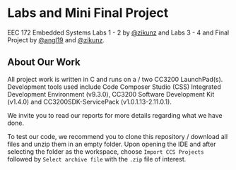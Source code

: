 # Labs and Mini Final Project
EEC 172 Embedded Systems Labs 1 - 2 by [@zikunz](https://github.com/zikunz) and Labs 3 - 4 and Final Project by [@angl19](https://github.com/angl19) and
[@zikunz](https://github.com/zikunz).

## About Our Work
All project work is written in C and runs on a / two CC3200 LaunchPad(s). Development tools used include Code Composer Studio (CSS) Integrated Development Environment 
(v9.3.0), CC3200 Software Development Kit (v1.4.0) and CC3200SDK-ServicePack (v1.0.1.13-2.11.0.1). <br>

We invite you to read our reports for more details regarding what we have done. <br>

To test our code, we recommend you to clone this repository / download all files and unzip them in an empty folder.
Upon opening the IDE and after selecting the folder as the workspace, choose `Import CCS Projects` followed by `Select archive file` with the `.zip` file of interest.
